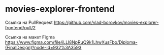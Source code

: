 # movies-explorer-frontend

Ссылка на PullRequest
https://github.com/vlad-borovkov/movies-explorer-frontend/pull/2

Ссылка на макет Figma
https://www.figma.com/file/iLLI8NpRuQ9k1LhwXusFbo/Diploma-(FinalDesign)?node-id=932%3A3593
